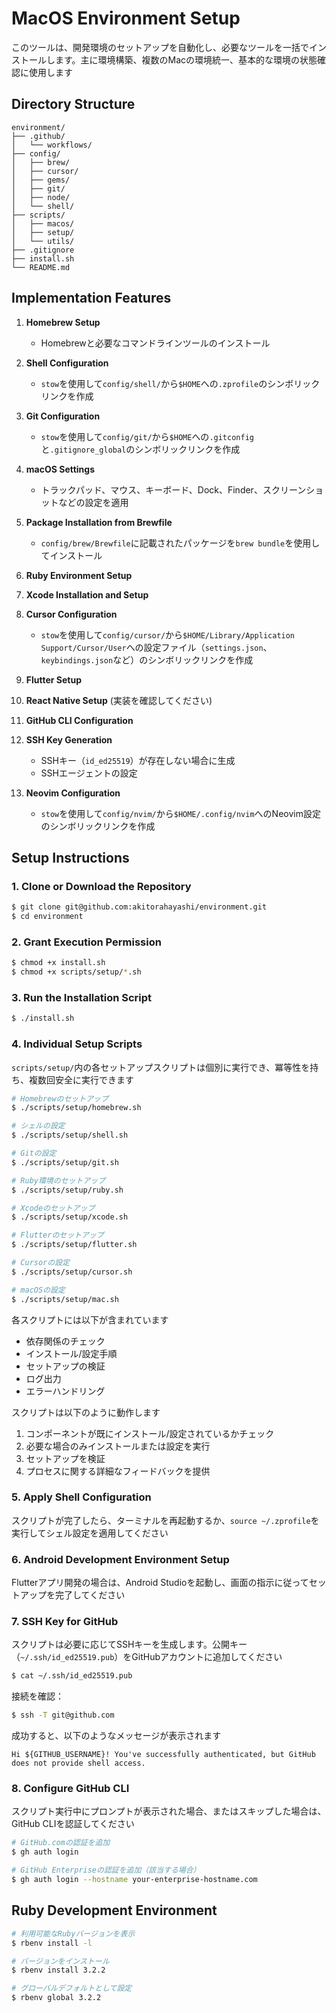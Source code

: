# MacOS Environment Setup

このツールは、開発環境のセットアップを自動化し、必要なツールを一括でインストールします。主に環境構築、複数のMacの環境統一、基本的な環境の状態確認に使用します

## Directory Structure

```
environment/
├── .github/
│   └── workflows/
├── config/
│   ├── brew/
│   ├── cursor/
│   ├── gems/
│   ├── git/
│   ├── node/
│   └── shell/
├── scripts/
│   ├── macos/
│   ├── setup/
│   └── utils/
├── .gitignore
├── install.sh
└── README.md
```

## Implementation Features

1.  **Homebrew Setup**
    -   Homebrewと必要なコマンドラインツールのインストール

2.  **Shell Configuration**
    -   `stow`を使用して`config/shell/`から`$HOME`への`.zprofile`のシンボリックリンクを作成

3.  **Git Configuration**
    -   `stow`を使用して`config/git/`から`$HOME`への`.gitconfig`と`.gitignore_global`のシンボリックリンクを作成

4.  **macOS Settings**
    -   トラックパッド、マウス、キーボード、Dock、Finder、スクリーンショットなどの設定を適用

5.  **Package Installation from Brewfile**
    -   `config/brew/Brewfile`に記載されたパッケージを`brew bundle`を使用してインストール

6.  **Ruby Environment Setup**

7.  **Xcode Installation and Setup**

8.  **Cursor Configuration**
    -   `stow`を使用して`config/cursor/`から`$HOME/Library/Application Support/Cursor/User`への設定ファイル（`settings.json`、`keybindings.json`など）のシンボリックリンクを作成

9.  **Flutter Setup**

10. **React Native Setup** (実装を確認してください)

11. **GitHub CLI Configuration**

12. **SSH Key Generation**
    -   SSHキー（`id_ed25519`）が存在しない場合に生成
    -   SSHエージェントの設定

13. **Neovim Configuration**
    -   `stow`を使用して`config/nvim/`から`$HOME/.config/nvim`へのNeovim設定のシンボリックリンクを作成

## Setup Instructions

### 1. Clone or Download the Repository

```sh
$ git clone git@github.com:akitorahayashi/environment.git
$ cd environment
```

### 2. Grant Execution Permission

```sh
$ chmod +x install.sh
$ chmod +x scripts/setup/*.sh
```

### 3. Run the Installation Script

```sh
$ ./install.sh
```

### 4. Individual Setup Scripts

`scripts/setup/`内の各セットアップスクリプトは個別に実行でき、冪等性を持ち、複数回安全に実行できます

```sh
# Homebrewのセットアップ
$ ./scripts/setup/homebrew.sh

# シェルの設定
$ ./scripts/setup/shell.sh

# Gitの設定
$ ./scripts/setup/git.sh

# Ruby環境のセットアップ
$ ./scripts/setup/ruby.sh

# Xcodeのセットアップ
$ ./scripts/setup/xcode.sh

# Flutterのセットアップ
$ ./scripts/setup/flutter.sh

# Cursorの設定
$ ./scripts/setup/cursor.sh

# macOSの設定
$ ./scripts/setup/mac.sh
```

各スクリプトには以下が含まれています
- 依存関係のチェック
- インストール/設定手順
- セットアップの検証
- ログ出力
- エラーハンドリング

スクリプトは以下のように動作します
1. コンポーネントが既にインストール/設定されているかチェック
2. 必要な場合のみインストールまたは設定を実行
3. セットアップを検証
4. プロセスに関する詳細なフィードバックを提供

### 5. Apply Shell Configuration

スクリプトが完了したら、ターミナルを再起動するか、`source ~/.zprofile`を実行してシェル設定を適用してください

### 6. Android Development Environment Setup

Flutterアプリ開発の場合は、Android Studioを起動し、画面の指示に従ってセットアップを完了してください

### 7. SSH Key for GitHub

スクリプトは必要に応じてSSHキーを生成します。公開キー（`~/.ssh/id_ed25519.pub`）をGitHubアカウントに追加してください

```sh
$ cat ~/.ssh/id_ed25519.pub
```

接続を確認：

```sh
$ ssh -T git@github.com
```

成功すると、以下のようなメッセージが表示されます

```
Hi ${GITHUB_USERNAME}! You've successfully authenticated, but GitHub does not provide shell access.
```

### 8. Configure GitHub CLI

スクリプト実行中にプロンプトが表示された場合、またはスキップした場合は、GitHub CLIを認証してください

```sh
# GitHub.comの認証を追加
$ gh auth login

# GitHub Enterpriseの認証を追加（該当する場合）
$ gh auth login --hostname your-enterprise-hostname.com
```

## Ruby Development Environment

```bash
# 利用可能なRubyバージョンを表示
$ rbenv install -l

# バージョンをインストール
$ rbenv install 3.2.2

# グローバルデフォルトとして設定
$ rbenv global 3.2.2
``` 